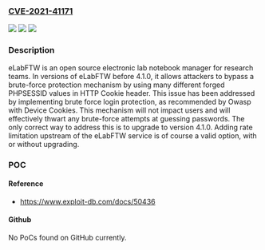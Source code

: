 ### [CVE-2021-41171](https://cve.mitre.org/cgi-bin/cvename.cgi?name=CVE-2021-41171)
![](https://img.shields.io/static/v1?label=Product&message=elabftw&color=blue)
![](https://img.shields.io/static/v1?label=Version&message=n%2Fa&color=blue)
![](https://img.shields.io/static/v1?label=Vulnerability&message=CWE-307%3A%20Improper%20Restriction%20of%20Excessive%20Authentication%20Attempts&color=brighgreen)

### Description

eLabFTW is an open source electronic lab notebook manager for research teams. In versions of eLabFTW before 4.1.0, it allows attackers to bypass a brute-force protection mechanism by using many different forged PHPSESSID values in HTTP Cookie header. This issue has been addressed by implementing brute force login protection, as recommended by Owasp with Device Cookies. This mechanism will not impact users and will effectively thwart any brute-force attempts at guessing passwords. The only correct way to address this is to upgrade to version 4.1.0. Adding rate limitation upstream of the eLabFTW service is of course a valid option, with or without upgrading.

### POC

#### Reference
- https://www.exploit-db.com/docs/50436

#### Github
No PoCs found on GitHub currently.


